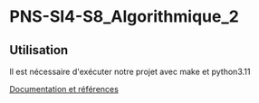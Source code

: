 # PNS-SI4-S8_Algorithmique_2

## Utilisation 

Il est nécessaire d'exécuter notre projet avec make et python3.11

[Documentation et références](./doc/README.md)
